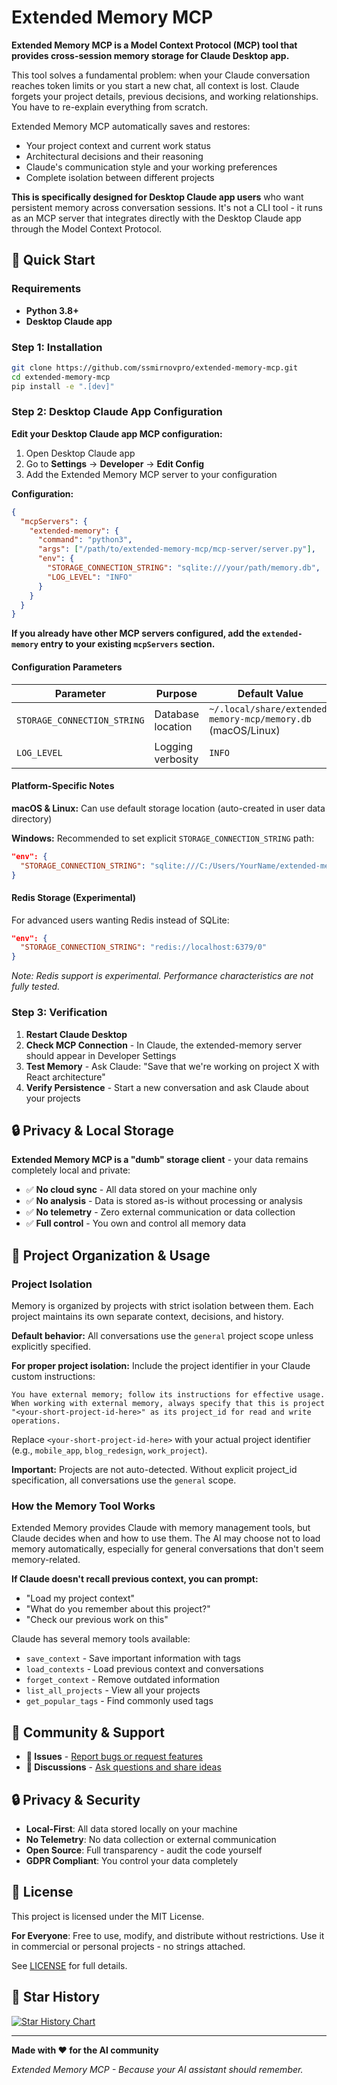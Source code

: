 # Extended Memory MCP

**Extended Memory MCP is a Model Context Protocol (MCP) tool that provides cross-session memory storage for Claude Desktop app.**

This tool solves a fundamental problem: when your Claude conversation reaches token limits or you start a new chat, all context is lost. Claude forgets your project details, previous decisions, and working relationships. You have to re-explain everything from scratch.

Extended Memory MCP automatically saves and restores:
- Your project context and current work status
- Architectural decisions and their reasoning
- Claude's communication style and your working preferences  
- Complete isolation between different projects

**This is specifically designed for Desktop Claude app users** who want persistent memory across conversation sessions. It's not a CLI tool - it runs as an MCP server that integrates directly with the Desktop Claude app through the Model Context Protocol.

## 🚀 Quick Start

### Requirements
- **Python 3.8+** 
- **Desktop Claude app**

### Step 1: Installation

```bash
git clone https://github.com/ssmirnovpro/extended-memory-mcp.git
cd extended-memory-mcp
pip install -e ".[dev]"
```

### Step 2: Desktop Claude App Configuration

**Edit your Desktop Claude app MCP configuration:**
1. Open Desktop Claude app
2. Go to **Settings** → **Developer** → **Edit Config**
3. Add the Extended Memory MCP server to your configuration

**Configuration:**
```json
{
  "mcpServers": {
    "extended-memory": {
      "command": "python3", 
      "args": ["/path/to/extended-memory-mcp/mcp-server/server.py"],
      "env": {
        "STORAGE_CONNECTION_STRING": "sqlite:///your/path/memory.db",
        "LOG_LEVEL": "INFO"
      }
    }
  }
}
```

**If you already have other MCP servers configured, add the `extended-memory` entry to your existing `mcpServers` section.**

#### Configuration Parameters

| Parameter | Purpose | Default Value |
|-----------|---------|---------------|
| `STORAGE_CONNECTION_STRING` | Database location | `~/.local/share/extended-memory-mcp/memory.db` (macOS/Linux) |
| `LOG_LEVEL` | Logging verbosity | `INFO` |

#### Platform-Specific Notes

**macOS & Linux:** Can use default storage location (auto-created in user data directory)

**Windows:** Recommended to set explicit `STORAGE_CONNECTION_STRING` path:
```json
"env": {
  "STORAGE_CONNECTION_STRING": "sqlite:///C:/Users/YourName/extended-memory/memory.db"
}
```

#### Redis Storage (Experimental)

For advanced users wanting Redis instead of SQLite:
```json
"env": {
  "STORAGE_CONNECTION_STRING": "redis://localhost:6379/0"
}
```
*Note: Redis support is experimental. Performance characteristics are not fully tested.*

### Step 3: Verification

1. **Restart Claude Desktop**
2. **Check MCP Connection** - In Claude, the extended-memory server should appear in Developer Settings
3. **Test Memory** - Ask Claude: "Save that we're working on project X with React architecture"
4. **Verify Persistence** - Start a new conversation and ask Claude about your projects

## 🔒 Privacy & Local Storage

**Extended Memory MCP is a "dumb" storage client** - your data remains completely local and private:
- ✅ **No cloud sync** - All data stored on your machine only
- ✅ **No analysis** - Data is stored as-is without processing or analysis  
- ✅ **No telemetry** - Zero external communication or data collection
- ✅ **Full control** - You own and control all memory data

## 🔧 Project Organization & Usage

### Project Isolation

Memory is organized by projects with strict isolation between them. Each project maintains its own separate context, decisions, and history.

**Default behavior:** All conversations use the `general` project scope unless explicitly specified.

**For proper project isolation:**
Include the project identifier in your Claude custom instructions:
```
You have external memory; follow its instructions for effective usage. When working with external memory, always specify that this is project "<your-short-project-id-here>" as its project_id for read and write operations.
```

Replace `<your-short-project-id-here>` with your actual project identifier (e.g., `mobile_app`, `blog_redesign`, `work_project`).

**Important:** Projects are not auto-detected. Without explicit project_id specification, all conversations use the `general` scope.

### How the Memory Tool Works

Extended Memory provides Claude with memory management tools, but Claude decides when and how to use them. The AI may choose not to load memory automatically, especially for general conversations that don't seem memory-related.

**If Claude doesn't recall previous context, you can prompt:**
- "Load my project context"
- "What do you remember about this project?"
- "Check our previous work on this"

Claude has several memory tools available:
- `save_context` - Save important information with tags
- `load_contexts` - Load previous context and conversations
- `forget_context` - Remove outdated information
- `list_all_projects` - View all your projects
- `get_popular_tags` - Find commonly used tags

## 🤝 Community & Support

- **🐛 Issues** - [Report bugs or request features](https://github.com/ssmirnovpro/extended-memory-mcp/issues)
- **💬 Discussions** - [Ask questions and share ideas](https://github.com/ssmirnovpro/extended-memory-mcp/discussions)

## 🔒 Privacy & Security

- **Local-First**: All data stored locally on your machine
- **No Telemetry**: No data collection or external communication
- **Open Source**: Full transparency - audit the code yourself
- **GDPR Compliant**: You control your data completely

## 📄 License

This project is licensed under the MIT License.

**For Everyone**: Free to use, modify, and distribute without restrictions. Use it in commercial or personal projects - no strings attached.

See [LICENSE](LICENSE) for full details.

## 🌟 Star History

[![Star History Chart](https://api.star-history.com/svg?repos=ssmirnovpro/extended-memory-mcp&type=Date)](https://star-history.com/#ssmirnovpro/extended-memory-mcp&Date)

---

**Made with ❤️ for the AI community**

*Extended Memory MCP - Because your AI assistant should remember.*